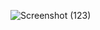 ![Screenshot (123)](https://github.com/rohannakum/Killometers-to-miles-converter/assets/135227957/6bc58254-91d8-439c-a3e0-b14077e76a4b)
